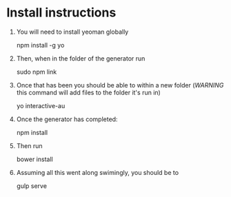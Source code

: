 Install instructions
=======

1. You will need to install yeoman globally

    npm install -g yo

2. Then, when in the folder of the generator run

    sudo npm link

3. Once that has been you should be able to within a new folder (*WARNING* this command will add files to the folder it's run in)

    yo interactive-au

4. Once the generator has completed:

    npm install

5. Then run

    bower install

6. Assuming all this went along swimingly, you should be to

    gulp serve

